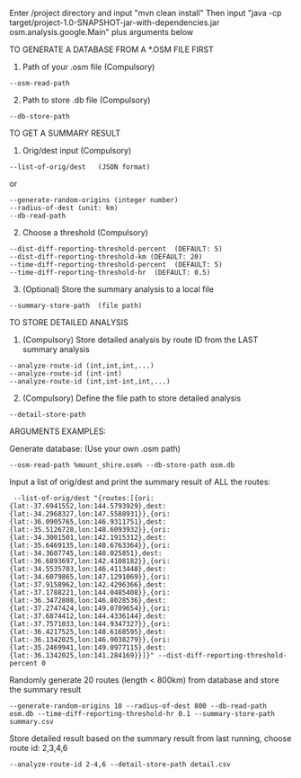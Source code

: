 Enter /project directory and input "mvn clean install"
Then input "java -cp target/project-1.0-SNAPSHOT-jar-with-dependencies.jar osm.analysis.google.Main" plus arguments below


TO GENERATE A DATABASE FROM A *.OSM FILE FIRST

1. Path of your .osm file (Compulsory)
```
--osm-read-path 
```

2. Path to store .db file (Compulsory)
```
--db-store-path
```

TO GET A SUMMARY RESULT

1. Orig/dest input (Compulsory) 
```
--list-of-orig/dest   (JSON format)
```
or
```
--generate-random-origins (integer number)
--radius-of-dest (unit: km)
--db-read-path 
```

2. Choose a threshold (Compulsory) 
```
--dist-diff-reporting-threshold-percent  (DEFAULT: 5)
--dist-diff-reporting-threshold-km (DEFAULT: 20)
--time-diff-reporting-threshold-percent  (DEFAULT: 5)
--time-diff-reporting-threshold-hr  (DEFAULT: 0.5)
```

3. (Optional) Store the summary analysis to a local file

```
--summary-store-path  (file path)
```

TO STORE DETAILED ANALYSIS

1. (Compulsory) Store detailed analysis by route ID from the LAST summary analysis
```
--analyze-route-id (int,int,int,...)
--analyze-route-id (int-int)
--analyze-route-id (int,int-int,int,...)
```

2. (Compulsory) Define the file path to store detailed analysis

```
--detail-store-path
```


ARGUMENTS EXAMPLES:

Generate database: (Use your own .osm path)
```
--osm-read-path %mount_shire.osm% --db-store-path osm.db
```

Input a list of orig/dest and print the summary result of ALL the routes:
```
 --list-of-orig/dest "{routes:[{ori:{lat:-37.6941552,lon:144.5793929},dest:{lat:-34.2968327,lon:147.5588931}},{ori:{lat:-36.0905765,lon:146.9311751},dest:{lat:-35.5126728,lon:148.6093932}},{ori:{lat:-34.3001501,lon:142.1915312},dest:{lat:-35.6469135,lon:148.6763364}},{ori:{lat:-34.3607745,lon:148.025851},dest:{lat:-36.6893697,lon:142.4108182}},{ori:{lat:-34.5535703,lon:146.4113448},dest:{lat:-34.6079865,lon:147.1291069}},{ori:{lat:-37.9158962,lon:142.4296366},dest:{lat:-37.1788221,lon:144.0485408}},{ori:{lat:-36.3472808,lon:146.8028536},dest:{lat:-37.2747424,lon:149.0709654}},{ori:{lat:-37.6874412,lon:144.4336144},dest:{lat:-37.7571033,lon:144.9347327}},{ori:{lat:-36.4217525,lon:148.6168595},dest:{lat:-36.1342025,lon:146.9038279}},{ori:{lat:-35.2469941,lon:149.0977115},dest:{lat:-36.1342025,lon:141.284169}}]}" --dist-diff-reporting-threshold-percent 0 
```

Randomly generate 20 routes (length < 800km) from database and store the summary result
```
--generate-random-origins 10 --radius-of-dest 800 --db-read-path osm.db --time-diff-reporting-threshold-hr 0.1 --summary-store-path summary.csv
```

Store detailed result based on the summary result from last running, choose route id: 2,3,4,6
```
--analyze-route-id 2-4,6 --detail-store-path detail.csv
```